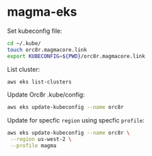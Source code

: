 # magma-eks

Set kubeconfig file:
```bash
cd ~/.kube/
touch orc8r.magmacore.link
export KUBECONFIG=${PWD}/orc8r.magmacore.link
```

List cluster:
```bash
aws eks list-clusters
```

Update Orc8r .kube/config:
```bash
aws eks update-kubeconfig --name orc8r
```

Update for specfic `region` using specfic `profile`:
```bash
aws eks update-kubeconfig --name orc8r \
 --region us-west-2 \
 --profile magma
```

